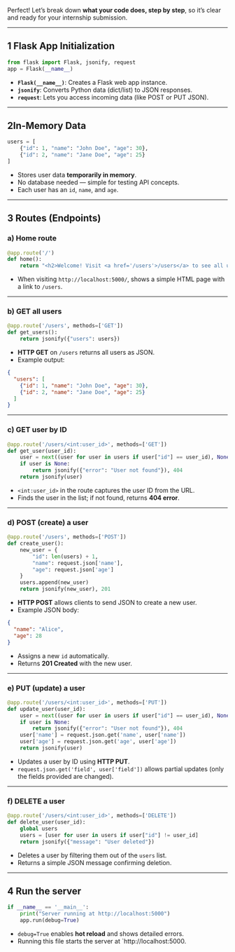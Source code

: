Perfect! Let’s break down **what your code does, step by step**, so it’s clear and ready for your internship submission.

---

## 1️ **Flask App Initialization**

```python
from flask import Flask, jsonify, request
app = Flask(__name__)
```

* **`Flask(__name__)`**: Creates a Flask web app instance.
* **`jsonify`**: Converts Python data (dict/list) to JSON responses.
* **`request`**: Lets you access incoming data (like POST or PUT JSON).

---

## 2️**In-Memory Data**

```python
users = [
    {"id": 1, "name": "John Doe", "age": 30},
    {"id": 2, "name": "Jane Doe", "age": 25}
]
```

* Stores user data **temporarily in memory**.
* No database needed — simple for testing API concepts.
* Each user has an `id`, `name`, and `age`.

---

## 3️ **Routes (Endpoints)**

### a) Home route

```python
@app.route('/')
def home():
    return "<h2>Welcome! Visit <a href='/users'>/users</a> to see all users.</h2>"
```

* When visiting `http://localhost:5000/`, shows a simple HTML page with a link to `/users`.

---

### b) GET all users

```python
@app.route('/users', methods=['GET'])
def get_users():
    return jsonify({"users": users})
```

* **HTTP GET** on `/users` returns all users as JSON.
* Example output:

```json
{
  "users": [
    {"id": 1, "name": "John Doe", "age": 30},
    {"id": 2, "name": "Jane Doe", "age": 25}
  ]
}
```

---

### c) GET user by ID

```python
@app.route('/users/<int:user_id>', methods=['GET'])
def get_user(user_id):
    user = next((user for user in users if user["id"] == user_id), None)
    if user is None:
        return jsonify({"error": "User not found"}), 404
    return jsonify(user)
```

* `<int:user_id>` in the route captures the user ID from the URL.
* Finds the user in the list; if not found, returns **404 error**.

---

### d) POST (create) a user

```python
@app.route('/users', methods=['POST'])
def create_user():
    new_user = {
        "id": len(users) + 1,
        "name": request.json['name'],
        "age": request.json['age']
    }
    users.append(new_user)
    return jsonify(new_user), 201
```

* **HTTP POST** allows clients to send JSON to create a new user.
* Example JSON body:

```json
{
  "name": "Alice",
  "age": 28
}
```

* Assigns a new `id` automatically.
* Returns **201 Created** with the new user.

---

### e) PUT (update) a user

```python
@app.route('/users/<int:user_id>', methods=['PUT'])
def update_user(user_id):
    user = next((user for user in users if user["id"] == user_id), None)
    if user is None:
        return jsonify({"error": "User not found"}), 404
    user['name'] = request.json.get('name', user['name'])
    user['age'] = request.json.get('age', user['age'])
    return jsonify(user)
```

* Updates a user by ID using **HTTP PUT**.
* `request.json.get('field', user['field'])` allows partial updates (only the fields provided are changed).

---

### f) DELETE a user

```python
@app.route('/users/<int:user_id>', methods=['DELETE'])
def delete_user(user_id):
    global users
    users = [user for user in users if user["id"] != user_id]
    return jsonify({"message": "User deleted"})
```

* Deletes a user by filtering them out of the `users` list.
* Returns a simple JSON message confirming deletion.

---

## 4️ **Run the server**

```python
if __name__ == '__main__':
    print("Server running at http://localhost:5000")
    app.run(debug=True)
```

* `debug=True` enables **hot reload** and shows detailed errors.
* Running this file starts the server at `http://localhost:5000.
